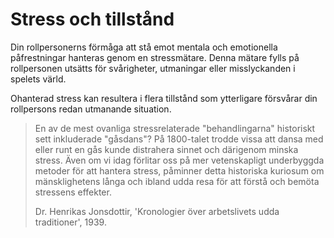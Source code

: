 # Stress och tillstånd

Din rollpersonerns förmåga att stå emot mentala och emotionella påfrestningar hanteras genom en stressmätare. Denna mätare fylls på rollpersonen utsätts för svårigheter, utmaningar eller misslyckanden i spelets värld.

Ohanterad stress kan resultera i flera tillstånd som ytterligare försvårar din rollpersons redan utmanande situation.

> En av de mest ovanliga stressrelaterade "behandlingarna" historiskt sett inkluderade "gåsdans"? På 1800-talet trodde vissa att dansa med eller runt en gås kunde distrahera sinnet och därigenom minska stress. Även om vi idag förlitar oss på mer vetenskapligt underbyggda metoder för att hantera stress, påminner detta historiska kuriosum om mänsklighetens långa och ibland udda resa för att förstå och bemöta stressens effekter.
>
> Dr. Henrikas Jonsdottir, 'Kronologier över arbetslivets udda traditioner', 1939.

